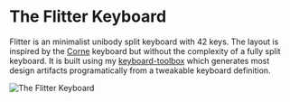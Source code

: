 # The Flitter Keyboard

Flitter is an minimalist unibody split keyboard with 42 keys. The layout is inspired by the [Corne](https://github.com/foostan/crkbd) keyboard but without the complexity of a fully split keyboard. It is built using my [keyboard-toolbox](https://github.com/kleinpa/keyboard-toolbox) which generates most design artifacts programatically from a tweakable keyboard definition.

![The Flitter Keyboard](https://lh3.googleusercontent.com/5bet1ftwAfUKIkPtKu2Cz8PQI8-YLSkfoDKcqaFfvNSdXIRG-2dWy1ws-atp9cJp1xHuvdTL9SY1jiof4ABFdr59P9wEOfnoKeaM9BMab9H4IL2Hfb7wuXrC_C7Bt-HkYjOr7hfF_NWpST2bUH_pjm4FsCFCyW_M?authuser=0)
